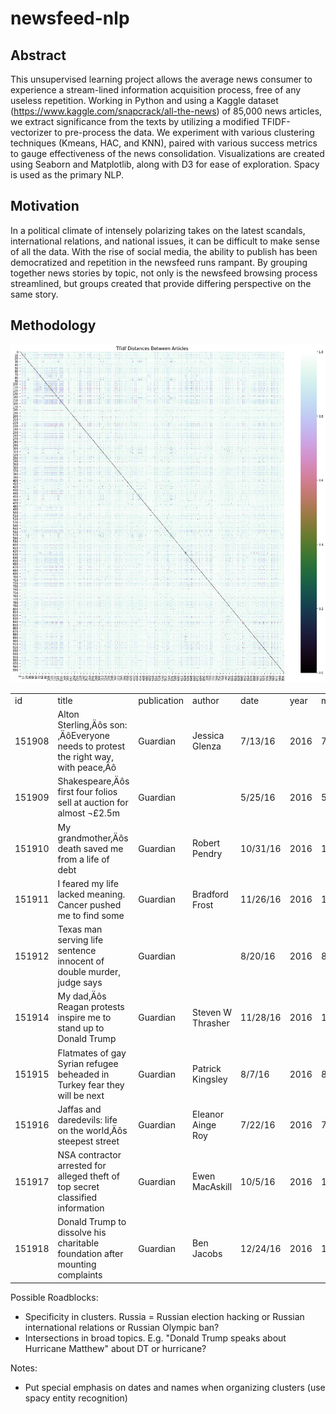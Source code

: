 # newsfeed-nlp

## Abstract 
This unsupervised learning project allows the average news consumer to experience a stream-lined information acquisition process, free of any useless repetition. Working in Python and using a Kaggle dataset (https://www.kaggle.com/snapcrack/all-the-news) of 85,000 news articles, we extract significance from the texts by utilizing a modified TFIDF-vectorizer to pre-process the data. We experiment with various clustering techniques (Kmeans, HAC, and KNN), paired with various success metrics to gauge effectiveness of the news consolidation. Visualizations are created using Seaborn and Matplotlib, along with D3 for ease of exploration. Spacy is used as the primary NLP.

## Motivation
In a political climate of intensely polarizing takes on the latest scandals, international relations, and national issues, it can be difficult to make sense of all the data. With the rise of social media, the ability to publish has been democratized and repetition in the newsfeed runs rampant. By grouping together news stories by topic, not only is the newsfeed browsing process streamlined, but groups created that provide differing perspective on the same story.

## Methodology

![Distance Heatmap](/Visualizations/distance_heatmap.png)

|        |                                                                                   |             |                   |          |      |       |                                                                                                                         | 
|--------|-----------------------------------------------------------------------------------|-------------|-------------------|----------|------|-------|-------------------------------------------------------------------------------------------------------------------------| 
| id     | title                                                                             | publication | author           | date     | year | month | url       | content                                                                                                              | 
| 151908 | Alton Sterling‚Äôs son: ‚ÄôEveryone needs to protest the right way, with peace‚Äô | Guardian    | Jessica Glenza    | 7/13/16  | 2016 | 7     | https://www.theguardian.com/us-news/2016/jul/13/alton-sterling-son-cameron-protesters-baton-rouge                       | 
| 151909 | Shakespeare‚Äôs first four folios sell at auction for almost ¬£2.5m               | Guardian    |                   | 5/25/16  | 2016 | 5     | https://www.theguardian.com/culture/2016/may/25/shakespeares-first-four-folios-sell-at-auction-for-almost-25m           | 
| 151910 | My grandmother‚Äôs death saved me from a life of debt                             | Guardian    | Robert Pendry     | 10/31/16 | 2016 | 10    | https://www.theguardian.com/commentisfree/2016/oct/31/grandmothers-death-saved-me-life-of-debt                          | 
| 151911 | I feared my life lacked meaning. Cancer pushed me to find some                    | Guardian    | Bradford Frost    | 11/26/16 | 2016 | 11    | https://www.theguardian.com/commentisfree/2016/nov/26/cancer-diagnosis-existential-life-accomplishments-meaning         | 
| 151912 | Texas man serving life sentence innocent of double murder, judge says             | Guardian    |                   | 8/20/16  | 2016 | 8     | https://www.theguardian.com/us-news/2016/aug/20/texas-life-sentence-innocence-dna-richard-bryan-kussmaul                | 
| 151914 | My dad‚Äôs Reagan protests inspire me to stand up to Donald Trump                 | Guardian    | Steven W Thrasher | 11/28/16 | 2016 | 11    | https://www.theguardian.com/commentisfree/2016/nov/28/my-dads-reagan-protests-inspire-me-to-stand-up-to-donald-trump    | 
| 151915 | Flatmates of gay Syrian refugee beheaded in Turkey fear they will be next         | Guardian    | Patrick Kingsley  | 8/7/16   | 2016 | 8     | https://www.theguardian.com/world/2016/aug/07/flatmates-of-gay-syrian-refugee-beheaded-in-turkey-fear-they-will-be-next | 
| 151916 | Jaffas and daredevils: life on the world‚Äôs steepest street                      | Guardian    | Eleanor Ainge Roy | 7/22/16  | 2016 | 7     | https://www.theguardian.com/world/2016/jul/23/jaffas-and-daredevils-life-on-the-worlds-steepest-street                  | 
| 151917 | NSA contractor arrested for alleged theft of top secret classified information    | Guardian    | Ewen MacAskill    | 10/5/16  | 2016 | 10    | https://www.theguardian.com/us-news/2016/oct/05/nsa-contractor-arrested-harold-thomas-martin-edward-snowden             | 
| 151918 | Donald Trump to dissolve his charitable foundation after mounting complaints      | Guardian    | Ben Jacobs        | 12/24/16 | 2016 | 12    | https://www.theguardian.com/us-news/2016/dec/24/trump-university-shut-down-conflict-of-interest                         | 



Possible Roadblocks:
* Specificity in clusters. Russia = Russian election hacking or Russian international relations or Russian Olympic ban?
* Intersections in broad topics. E.g. "Donald Trump speaks about Hurricane Matthew" about DT or hurricane?


Notes:
* Put special emphasis on dates and names when organizing clusters (use spacy entity recognition) 



